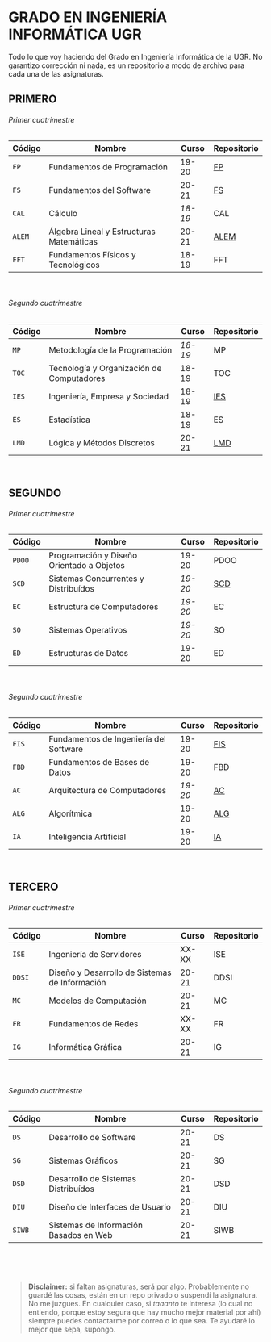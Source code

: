 # GRADO EN INGENIERÍA INFORMÁTICA UGR
Todo lo que voy haciendo del Grado en Ingeniería Informática de la UGR. No garantizo corrección ni nada, es un repositorio a modo de archivo para cada una de las asignaturas.

## PRIMERO
###### Primer cuatrimestre
| Código | Nombre                                   | Curso   | Repositorio                               |
|--------|------------------------------------------|---------|-------------------------------------------|
| `FP`   | Fundamentos de Programación              | 19-20   | [FP](https://github.com/clarasdfgh/FP)    |
| `FS`   | Fundamentos del Software                 | 20-21   | [FS](https://github.com/clarasdfgh/FS)    |
| `CAL`  | Cálculo                                  | *18-19* | CAL                                       |
| `ALEM` | Álgebra Lineal y Estructuras Matemáticas | 20-21   | [ALEM](https://github.com/clarasdfgh/ALEM)|
| `FFT`  | Fundamentos Físicos y Tecnológicos       | 18-19   | FFT                                       |

&nbsp;
###### Segundo cuatrimestre
| Código | Nombre                                    | Curso   | Repositorio                             |
|--------|-------------------------------------------|---------|-----------------------------------------| 
| `MP`   | Metodología de la Programación            | *18-19* | MP                                      |
| `TOC`  | Tecnología y Organización de Computadores | 18-19   | TOC                                     |
| `IES`  | Ingeniería, Empresa y Sociedad            | 18-19   | [IES](https://github.com/clarasdfgh/IES)|
| `ES`   | Estadística                               | 18-19   | ES                                      |
| `LMD`  | Lógica y Métodos Discretos                | 20-21   | [LMD](https://github.com/clarasdfgh/LMD)|

&nbsp;
&nbsp;
## SEGUNDO
###### Primer cuatrimestre
| Código | Nombre                                    | Curso   | Repositorio                             |
|--------|-------------------------------------------|---------|-----------------------------------------|
| `PDOO` | Programación y Diseño Orientado a Objetos | 19-20   | PDOO                                    |
| `SCD`  | Sistemas Concurrentes y Distribuídos      | *19-20* | [SCD](https://github.com/clarasdfgh/SCD)|
| `EC`   | Estructura de Computadores                | *19-20* | EC                                      |
| `SO`   | Sistemas Operativos                       | *19-20* | SO                                      |
| `ED`   | Estructuras de Datos                      | 19-20   | ED                                      |

&nbsp;
###### Segundo cuatrimestre
| Código | Nombre                                 | Curso   | Repositorio                                  |
|--------|----------------------------------------|---------|----------------------------------------------|
| `FIS`  | Fundamentos de Ingeniería del Software | 19-20   | [FIS](https://github.com/clarasdfgh/FIS)     |
| `FBD`  | Fundamentos de Bases de Datos          | 19-20   | FBD                                          |
| `AC`   | Arquitectura de Computadores           | *19-20* | [AC](https://github.com/clarasdfgh/AC)       |
| `ALG`  | Algorítmica                            | 19-20   | [ALG](https://github.com/clarasdfgh/ALG)     |
| `IA`   | Inteligencia Artificial                | 19-20   | [IA](https://github.com/clarasdfgh/IA)       |

&nbsp;
&nbsp;
## TERCERO
###### Primer cuatrimestre
| Código | Nombre                                         | Curso | Repositorio |
|--------|------------------------------------------------|-------|-------------|
| `ISE`  | Ingeniería de Servidores                       | XX-XX | ISE         |
| `DDSI` | Diseño y Desarrollo de Sistemas de Información | 20-21 | DDSI        |
| `MC`   | Modelos de Computación                         | 20-21 | MC          |
| `FR`   | Fundamentos de Redes                           | XX-XX | FR          |
| `IG`   | Informática Gráfica                            | 20-21 | IG          |

&nbsp;
###### Segundo cuatrimestre
| Código | Nombre                                         | Curso | Repositorio |
|--------|------------------------------------------------|-------|-------------|
| `DS`   | Desarrollo de Software                         | 20-21 | DS          |
| `SG`   | Sistemas Gráficos                              | 20-21 | SG          |
| `DSD`  | Desarrollo de Sistemas Distribuídos            | 20-21 | DSD         |
| `DIU`  | Diseño de Interfaces de Usuario                | 20-21 | DIU         |
| `SIWB` | Sistemas de Información Basados en Web         | 20-21 | SIWB        |

&nbsp;
&nbsp;

&nbsp;
&nbsp;
&nbsp;
> **Disclaimer:** si faltan asignaturas, será por algo. Probablemente no guardé las cosas, están en un repo privado o suspendí la asignatura. No me juzgues.
En cualquier caso, si *taaanto* te interesa (lo cual no entiendo, porque estoy segura que hay mucho mejor material por ahí) siempre puedes contactarme por correo o lo que sea. Te ayudaré lo mejor que sepa, supongo.
